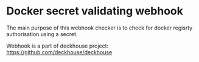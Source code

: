 Docker secret validating webhook
===

The main purpose of this webhook checker is to check for docker regisrty authorisation using a secret.

Webhook is a part of deckhouse project: https://github.com/deckhouse/deckhouse